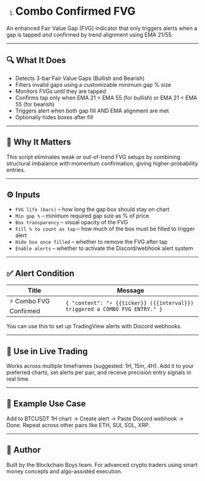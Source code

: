
1. # Combo Confirmed FVG
An enhanced Fair Value Gap (FVG) indicator that only triggers alerts when a gap is tapped *and* confirmed by trend alignment using EMA 21/55.

---

## 🔍 What It Does

- Detects 3-bar Fair Value Gaps (Bullish and Bearish)
- Filters invalid gaps using a customizable minimum gap % size
- Monitors FVGs until they are tapped
- Confirms tap only when EMA 21 > EMA 55 (for bullish) or EMA 21 < EMA 55 (for bearish)
- Triggers alert when both gap fill AND EMA alignment are met
- Optionally hides boxes after fill

---

## 🧠 Why It Matters

This script eliminates weak or out-of-trend FVG setups by combining structural imbalance with momentum confirmation, giving higher-probability entries.

---

## ⚙️ Inputs

- `FVG life (bars)` – how long the gap box should stay on chart
- `Min gap %` – minimum required gap size as % of price
- `Box transparency` – visual opacity of the FVG
- `Fill % to count as tap` – how much of the box must be filled to trigger alert
- `Hide box once filled` – whether to remove the FVG after tap
- `Enable alerts` – whether to activate the Discord/webhook alert system

---

## ✅ Alert Condition

| Title | Message |
|-------|---------|
| ⚡ Combo FVG Confirmed | `{ "content": "⚡ {{ticker}} ({{interval}}) triggered a COMBO FVG ENTRY." }` |

You can use this to set up TradingView alerts with Discord webhooks.

---

## 🔌 Use in Live Trading

Works across multiple timeframes (suggested: 1H, 15m, 4H). Add it to your preferred charts, set alerts per pair, and receive precision entry signals in real time.

---

## 📎 Example Use Case

Add to BTCUSDT 1H chart → Create alert → Paste Discord webhook → Done.
Repeat across other pairs like ETH, SUI, SOL, XRP.

---

## 🚀 Author

Built by the Blockchain Boys team. For advanced crypto traders using smart money concepts and algo-assisted execution.
